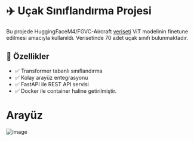 # ✈️ Uçak Sınıflandırma Projesi

Bu projede HuggingFaceM4/FGVC-Aircraft [veriseti](https://huggingface.co/datasets/HuggingFaceM4/FGVC-Aircraft) ViT modelinin finetune edilmesi amacıyla kullanıldı. Verisetinde 70 adet uçak sınıfı bulunmaktadır.  

## 🚀 Özellikler

- ✅ Transformer tabanlı sınıflandırma
- ✅ Kolay arayüz entegrasyonu
- ✅ FastAPI ile REST API servisi
- ✅ Docker ile container haline getirilmiştir.
# Arayüz
![image](https://github.com/user-attachments/assets/ef213b37-00df-48f9-b6cd-531212d669a4)


